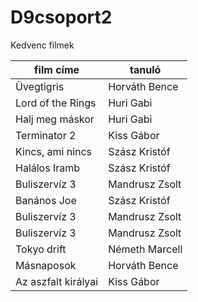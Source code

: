 # D9csoport2


Kedvenc filmek

| film címe | tanuló |
| --------- | ------ |
| Üvegtigris | Horváth Bence |
| Lord of the Rings | Huri Gabi |
| Halj meg máskor | Huri Gabi |
| Terminator 2 | Kiss Gábor |
| Kincs, ami nincs | Szász Kristóf |
| Halálos Iramb | Szász Kristóf |
| Buliszervíz 3 | Mandrusz Zsolt|
| Banános Joe | Szász Kristóf |
| Buliszervíz 3 | Mandrusz Zsolt|
| Buliszervíz 3 | Mandrusz Zsolt|
| Tokyo drift | Németh Marcell |
| Másnaposok | Horváth Bence | 
| Az aszfalt királyai | Kiss Gábor |
